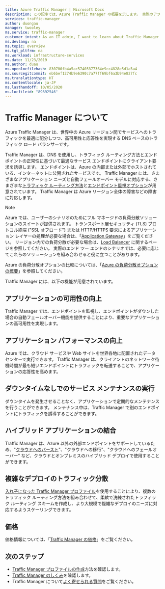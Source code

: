 ```yaml
---
title: Azure Traffic Manager | Microsoft Docs
description: この記事では、Azure Traffic Manager の概要を示します。 実際のアプリケーションのユーザー トラフィックを負荷分散するための選択肢として適切かどうかを見極めましょう。
services: traffic-manager
author: duongau
manager: twooley
ms.service: traffic-manager
customer intent: As an IT admin, I want to learn about Traffic Manager and what I can use it for.
ms.devlang: na
ms.topic: overview
ms.tgt_pltfrm: na
ms.workload: infrastructure-services
ms.date: 11/23/2019
ms.author: duau
ms.openlocfilehash: 830700fb4a5ac57405877364e9cc4828e5d1a5a4
ms.sourcegitcommit: eb6bef1274b9e6390c7a77ff69bf6a3b94e827fc
ms.translationtype: HT
ms.contentlocale: ja-JP
ms.lasthandoff: 10/05/2020
ms.locfileid: "89392546"
---
```

# <a name="what-is-traffic-manager"></a>Traffic Manager について
Azure Traffic Manager は、世界中の Azure リージョン間でサービスへのトラフィックを最適に配分しつつ、高可用性と応答性を実現する DNS ベースのトラフィック ロード バランサーです。

Traffic Manager は、DNS を使用し、トラフィック ルーティング方法とエンドポイントの正常性に基づいて最適なサービス エンドポイントにクライアント要求を誘導します。 エンドポイントは、Azure の内部または外部でホストされている、インターネットに公開されたサービスです。 Traffic Manager には、さまざまなアプリケーション ニーズと自動フェールオーバー モデルに対応する、さまざまな[トラフィック ルーティング方法](traffic-manager-routing-methods.md)と[エンドポイント監視オプション](traffic-manager-monitoring.md)が用意されています。 Traffic Manager は Azure リージョン全体の障害などの障害に対応します。

>[!NOTE]
> Azure では、ユーザーのシナリオのためにフル マネージドの負荷分散ソリューションのスイートが提供されます。 トランスポート層セキュリティ (TLS) プロトコル終端 ("SSL オフロード") または HTTP/HTTPS 要求によるアプリケーション レイヤーの処理が必要な場合は、「[Application Gateway](../application-gateway/application-gateway-introduction.md)」をご覧ください。 リージョン内での負荷分散が必要な場合は、[Load Balancer](../load-balancer/load-balancer-overview.md) に関するページを参照してください。 実際のエンド ツー エンドのシナリオでは、必要に応じてこれらのソリューションを組み合わせると役に立つことがあります。
>
> Azure の負荷分散オプションの比較については、「[Azure の負荷分散オプションの概要](https://docs.microsoft.com/azure/architecture/guide/technology-choices/load-balancing-overview)」を参照してください。

Traffic Manager には、以下の機能が用意されています。

## <a name="increase-application-availability"></a>アプリケーションの可用性の向上

Traffic Manager では、エンドポイントを監視し、エンドポイントがダウンした場合の自動フェールオーバー機能を提供することにより、重要なアプリケーションの高可用性を実現します。
    
## <a name="improve-application-performance"></a>アプリケーション パフォーマンスの向上

Azure では、クラウド サービスや Web サイトを世界各地に配置されたデータセンターで実行できます。 Traffic Manager は、クライアントのネットワーク待機時間が最も短いエンドポイントにトラフィックを転送することで、アプリケーションの応答性を高めます。

## <a name="perform-service-maintenance-without-downtime"></a>ダウンタイムなしでのサービス メンテナンスの実行

ダウンタイムを発生させることなく、アプリケーションで定期的なメンテナンスを行うことができます。 メンテナンス中は、Traffic Manager で別のエンドポイントにトラフィックを誘導することができます。

## <a name="combine-hybrid-applications"></a>ハイブリッド アプリケーションの結合

Traffic Manager は、Azure 以外の外部エンドポイントをサポートしているため、"[クラウドへのバースト](https://azure.microsoft.com/overview/what-is-cloud-bursting/)"、"クラウドへの移行"、"クラウドへのフェールオーバー" など、クラウドとオンプレミスのハイブリッド デプロイで使用することができます。

## <a name="distribute-traffic-for-complex-deployments"></a>複雑なデプロイのトラフィック分散

[入れ子になった Traffic Manager プロファイル](traffic-manager-nested-profiles.md)を使用することにより、複数のトラフィック ルーティング方法を組み合わせて、柔軟で洗練されたトラフィック ルーティング スキームを作成し、より大規模で複雑なデプロイのニーズに対応するようスケーリングできます。

## <a name="pricing"></a>価格

価格情報については、「[Traffic Manager の価格](https://azure.microsoft.com/pricing/details/traffic-manager/)」をご覧ください。


## <a name="next-steps"></a>次のステップ

- [Traffic Manager プロファイルの作成](traffic-manager-create-profile.md)方法を確認します。
- [Traffic Manager のしくみ](traffic-manager-how-it-works.md)を確認します。
- Traffic Manager について[よく寄せられる質問](traffic-manager-FAQs.md)をご覧ください。




